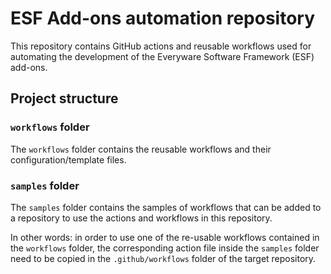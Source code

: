 # ESF Add-ons automation repository

This repository contains GitHub actions and reusable workflows used for automating the development of the Everyware Software Framework (ESF) add-ons.

## Project structure

### `workflows` folder

The `workflows` folder contains the reusable workflows and their configuration/template files.

### `samples` folder

The `samples` folder contains the samples of workflows that can be added to a repository to use the actions and workflows in this repository.

In other words: in order to use one of the re-usable workflows contained in the `workflows` folder, the corresponding action file inside the `samples` folder need to be copied in the `.github/workflows` folder of the target repository.
